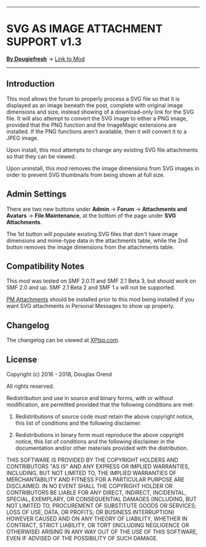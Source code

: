 -------

# SVG AS IMAGE ATTACHMENT SUPPORT v1.3

[**By Dougiefresh**](http://www.simplemachines.org/community/index.php?action=profile;u=253913) -> [Link to Mod](http://custom.simplemachines.org/mods/index.php?mod=4085)

-------

## Introduction
This mod allows the forum to properly process a SVG file so that it is displayed as an image beneath the post, complete with original image dimensions and size, instead showing of a download-only link for the SVG file.  It will also attempt to convert the SVG image to either a PNG image, provided that the PNG function and the ImageMagic extensions are installed.  If the PNG functions aren't available, then it will convert it to a JPEG image.

Upon install, this mod attempts to change any existing SVG file attachments so that they can be viewed.

Upon uninstall, this mod removes the image dimensions from SVG images in order to prevent SVG thumbnails from being shown at full size.

## Admin Settings
There are two new buttons under **Admin** -> **Forum** -> **Attachments and Avatars** -> **File Maintenance**, at the bottom of the page under **SVG Attachments**.

The 1st button will populate existing SVG files that don't have image dimensions and mime-type data in the attachments table, while the 2nd button removes the image dimensions from the attachments table.

## Compatibility Notes
This mod was tested on SMF 2.0.11 and SMF 2.1 Beta 3, but should work on SMF 2.0 and up.  SMF 2.1 Beta 2 and SMF 1.x will not be supported.

[PM Attachments](http://custom.simplemachines.org/mods/index.php?mod=1974) should be installed prior to this mod being installed if you want SVG attachments in Personal Messages to show up properly.

## Changelog
The changelog can be viewed at [XPtsp.com](http://www.xptsp.com/board/free-modifications/svg-as-image-attachment-support/?tab=1).

## License
Copyright (c) 2016 - 2018, Douglas Orend

All rights reserved.

Redistribution and use in source and binary forms, with or without modification, are permitted provided that the following conditions are met:

1. Redistributions of source code must retain the above copyright notice, this list of conditions and the following disclaimer.

2. Redistributions in binary form must reproduce the above copyright notice, this list of conditions and the following disclaimer in the documentation and/or other materials provided with the distribution.

THIS SOFTWARE IS PROVIDED BY THE COPYRIGHT HOLDERS AND CONTRIBUTORS "AS IS" AND ANY EXPRESS OR IMPLIED WARRANTIES, INCLUDING, BUT NOT LIMITED TO, THE IMPLIED WARRANTIES OF MERCHANTABILITY AND FITNESS FOR A PARTICULAR PURPOSE ARE DISCLAIMED. IN NO EVENT SHALL THE COPYRIGHT HOLDER OR CONTRIBUTORS BE LIABLE FOR ANY DIRECT, INDIRECT, INCIDENTAL, SPECIAL, EXEMPLARY, OR CONSEQUENTIAL DAMAGES (INCLUDING, BUT NOT LIMITED TO, PROCUREMENT OF SUBSTITUTE GOODS OR SERVICES; LOSS OF USE, DATA, OR PROFITS; OR BUSINESS INTERRUPTION) HOWEVER CAUSED AND ON ANY THEORY OF LIABILITY, WHETHER IN CONTRACT, STRICT LIABILITY, OR TORT (INCLUDING NEGLIGENCE OR OTHERWISE) ARISING IN ANY WAY OUT OF THE USE OF THIS SOFTWARE, EVEN IF ADVISED OF THE POSSIBILITY OF SUCH DAMAGE.
